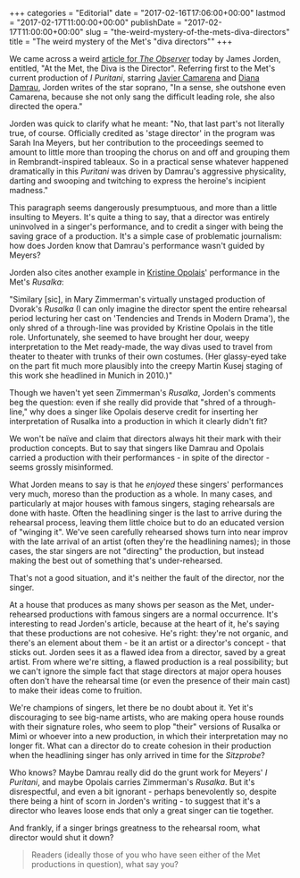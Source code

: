 +++
categories = "Editorial"
date = "2017-02-16T17:06:00+00:00"
lastmod = "2017-02-17T11:00:00+00:00"
publishDate = "2017-02-17T11:00:00+00:00"
slug = "the-weird-mystery-of-the-mets-diva-directors"
title = "The weird mystery of the Met&#039;s &quot;diva directors&quot;"
+++

We came across a weird [article for *The Observer*](https://cdn.ampproject.org/c/observer.com/2017/02/met-review-opera-i-puritani/amp/) today by James Jorden, entitled, "At the Met, the Diva is the Director". Referring first to the Met's current production of *I Puritani*, starring [Javier Camarena](/scene/people/javier-camarena/) and [Diana Damrau](/scene/people/diana-damrau/), Jorden writes of the star soprano, "In a sense, she outshone even Camarena, because she not only sang the difficult leading role, she also directed the opera."

Jorden was quick to clarify what he meant: "No, that last part's not literally true, of course. Officially credited as 'stage director' in the program was Sarah Ina Meyers, but her contribution to the proceedings seemed to amount to little more than trooping the chorus on and off and grouping them in Rembrandt-inspired tableaux. So in a practical sense whatever happened dramatically in this *Puritani* was driven by Damrau's aggressive physicality, darting and swooping and twitching to express the heroine's incipient madness."

This paragraph seems dangerously presumptuous, and more than a little insulting to Meyers. It's quite a thing to say, that a director was entirely uninvolved in a singer's performance, and to credit a singer with being the saving grace of a production. It's a simple case of problematic journalism: how does Jorden know that Damrau's performance wasn't guided by Meyers?

Jorden also cites another example in [Kristine Opolais](/scene/people/kristine-opolais/)' performance in the Met's *Rusalka*:

"Similary [sic], in Mary Zimmerman's virtually unstaged production of Dvorak's *Rusalka* (I can only imagine the director spent the entire rehearsal period lecturing her cast on 'Tendencies and Trends in Modern Drama'), the only shred of a through-line was provided by Kristine Opolais in the title role. Unfortunately, she seemed to have brought her dour, weepy interpretation to the Met ready-made, the way divas used to travel from theater to theater with trunks of their own costumes. (Her glassy-eyed take on the part fit much more plausibly into the creepy Martin Kusej staging of this work she headlined in Munich in 2010.)"

Though we haven't yet seen Zimmerman's *Rusalka*, Jorden's comments beg the question: even if she really did provide that "shred of a through-line," why does a singer like Opolais deserve credit for inserting her interpretation of Rusalka into a production in which it clearly didn't fit?

We won't be naïve and claim that directors always hit their mark with their production concepts. But to say that singers like Damrau and Opolais carried a production with their performances - in spite of the director - seems grossly misinformed. 

What Jorden means to say is that he *enjoyed* these singers' performances very much, moreso than the production as a whole. In many cases, and particularly at major houses with famous singers, staging rehearsals are done with haste. Often the headlining singer is the last to arrive during the rehearsal process, leaving them little choice but to do an educated version of "winging it". We've seen carefully rehearsed shows turn into near improv with the late arrival of an artist (often they're the headlining names); in those cases, the star singers are not "directing" the production, but instead making the best out of something that's under-rehearsed. 

That's not a good situation, and it's neither the fault of the director, nor the singer.

At a house that produces as many shows per season as the Met, under-rehearsed productions with famous singers are a normal occurrence. It's interesting to read Jorden's article, because at the heart of it, he's saying that these productions are not cohesive. He's right: they're not organic, and there's an element about them - be it an artist or a director's concept - that sticks out. Jorden sees it as a flawed idea from a director, saved by a great artist. From where we're sitting, a flawed production is a real possibility; but we can't ignore the simple fact that stage directors at major opera houses often don't have the rehearsal time (or even the presence of their main cast) to make their ideas come to fruition.

We're champions of singers, let there be no doubt about it. Yet it's discouraging to see big-name artists, who are making opera house rounds with their signature roles, who seem to plop "their" versions of Rusalka or Mimì or whoever into a new production, in which their interpretation may no longer fit. What can a director do to create cohesion in their production when the headlining singer has only arrived in time for the *Sitzprobe*?

Who knows? Maybe Damrau really did do the grunt work for Meyers' *I Puritani*, and maybe Opolais carries Zimmerman's *Rusalka*. But it's disrespectful, and even a bit ignorant - perhaps benevolently so, despite there being a hint of scorn in Jorden's writing - to suggest that it's a director who leaves loose ends that only a great singer can tie together.

And frankly, if a singer brings greatness to the rehearsal room, what director would shut it down? 

>Readers (ideally those of you who have seen either of the Met productions in question), what say you? 
